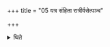 +++
title = "05 यत्र संहिता रात्रीर्वसेत्पञ्च"

+++

<details><summary>थिते</summary>

5. Going away to that place where he may stay continuously for five, seven, nine or ten nights the sacrificer should offer the libation to Vāstoṣpati.
</details>
